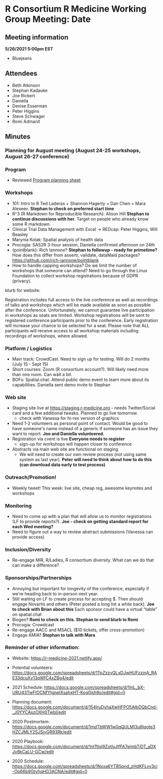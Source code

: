 # R Consortium R Medicine Working Group Meeting: Date

## Meeting information

**5/26/2021 5:00pm EST**

* Bluejeans

## Attendees

* Beth Atkinson
* Stephan Kadauke
* Joe Rickert
* Daniella
* Denise Esserman
* Peter Higgins
* Steve Schwager
* Romi Admanit

## Minutes

### Planning for August meeting (August 24-25 workshops, August 26-27 conference)

### Program

- Reviewed [Program planning sheet]( https://docs.google.com/spreadsheets/d/1InL_bX-URU43TwFIOCNfYtgnelXsahxHT-Kog0jsh9o/edit#gid=0)
 
### Workshops

- 101: Intro to R  Ted Laderas + Shannon Hagerty + Dan Chen + Mara Alexeev. **Stephan to check on preferred start time**
- R^3 (R Markdown for Reproducible Research): Alison Hill **Stephan to continue discussions with her**.  Target on people who already know some R markdown.
- Clinical Trial Data Management with Excel -> REDcap: Peter Higgins, Will Beasley
- Marynia Kolak: Spatial analysis of health data
- Procogia: SAS2R 3-hour session, Daniella confirmed afternoon on 24th
- {pointblank}: Rich Iannone? **Stephan to followup - ready for primetime?**
 How does this differ from assertr, validate, dataMaid packages?
 https://github.com/rich-iannone/pointblank 
- How to handle capping workshops?
Do we limit the number of workshops that someone can attend?  Need to go through the Linux Foundation to collect workshop registrations because of GDPR (privacy).

blurb for website: 

Registration includes full access to the live conference as well as recordings of talks and workshops which will be made available as soon as possible after the conference. Unfortunately, we cannot guarantee live participation in workshops as seats are limited. Workshop registrations will be sent to registered conference participants prior to the conference. Early registration will increase your chance to be selected for a seat. Please note that ALL participants will receive access to all workshop materials including recordings of workshops, where allowed. 


### Platform / Logistics

* Main track: CrowdCast. Need to sign up for testing.  Will do 2 months (July 15 - Sept 15)
* Short courses: Zoom (R consortium account?). Will likely need more than one room.  Can wait a bit.
* BOFs: Spatial.chat. Attend public demo event to learn more about its capabilities. Daniella sent demo invite to Stephan

### Web site

* Staging site live at https://staging.r-medicine.org - needs Twitter/Social card and a few additional tweaks. Planned to go live tomorrow.
  + check with Vanessa for hi-res version of graphics
* Need 1-2 volunteers as personal point of contact. Would be good to have someone's name instead of a generic if someone has an issue they want to report. **Joe and Daniella volunteered.** 
* Registration via cvent is live **Everyone needs to register**
  + sign-up for workshops will happen closer to conference
* Abstracts via main web site are functional on staging
  + We will need to create our own review process (not using same system as last year). **Peter will need to think about how to do this (can download data early to test process)** 

### Outreach/Promotion!

* Weekly tweet! This week: live site, cheap reg, awesome keynotes and workshops

### Monitoring

* Need to come up with a plan that will allow us to monitor registrations (LF to provide reports?). **Joe - check on getting standard report for each Wed meeting?**
* Need to figure out a way to review abstract submissions (Vanessa can provide access)

### Inclusion/Diversity

* Re-engage MiR, R/Ladies, R consortium diversity. What can we do that can make a difference?

### Sponsorships/Partnerships

* Annoying but important for longevity of the conference, especially if we're heading back to in-person next year. 
* Still waiting on LF to create process for accepting $. Then should engage Novartis and others (Peter posted a long list a while back).  **Joe to check with Brian about this** Each sponsor could have a virtual “table” on spatial.chat
* Biogen? **Romi to check on this.  Stephan to send blurb to Romi**
* Procogia: Crowdcast
* Re-engage AACC and MSACL ($10 tickets, offer cross-promotion)
* Engage AMIA? **Stephan to talk with Mara**

### Reminder of other information: 

* Website: https://r-medicine-2021.netlify.app/

* Potential volunteers:
https://docs.google.com/spreadsheets/d/1TpZzzvQLxDJwHUFzzjnA_RAE33dcuXy13qWfC4xZBg4/edit

* 2021 Schedule: https://docs.google.com/spreadsheets/d/1InL_bX-URU43TwFIOCNfYtgnelXsahxHT-Kog0jsh9o/edit#gid=0

* Planning document: https://docs.google.com/document/d/154jruDvhaXwHFPO5AIbDQbCnd-_J0YYCAszOXH0TwbI/edit 

* 2020 Postmortem: https://docs.google.com/document/d/1mdTbWW1w0qQULMI3u6Iqote3HZCJMLY2SJSivGR93Rk/edit

* 2020 Playbook: https://docs.google.com/document/d/1ntTtIsl9ZotIyJlfFA7eimbTjDT_aDXJv8kCaLU-GCw/edit

* 2020 Schedule: https://docs.google.com/spreadsheets/d/1Nxxa6YTB5pnd_zHdKFLvv3ci-Op66b9GtyhqHG3ACNA/edit#gid=0

 



